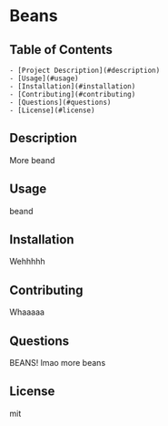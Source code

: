 
# Beans
    
## Table of Contents
    - [Project Description](#description)
    - [Usage](#usage)
    - [Installation](#installation)
    - [Contributing](#contributing)
    - [Questions](#questions)
    - [License](#license)

## Description
More beand

## Usage
beand

## Installation
Wehhhhh

## Contributing
Whaaaaa

## Questions
BEANS!
lmao more beans

## License
mit
    